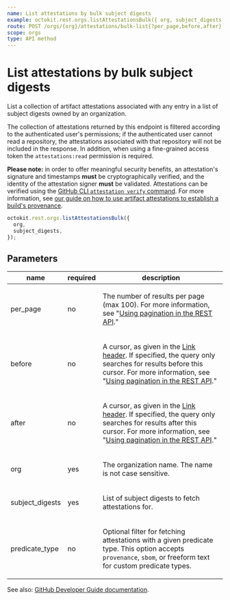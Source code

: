 ```yaml
---
name: List attestations by bulk subject digests
example: octokit.rest.orgs.listAttestationsBulk({ org, subject_digests })
route: POST /orgs/{org}/attestations/bulk-list{?per_page,before,after}
scope: orgs
type: API method
---
```


# List attestations by bulk subject digests

List a collection of artifact attestations associated with any entry in a list of subject digests owned by an organization.

The collection of attestations returned by this endpoint is filtered according to the authenticated user's permissions; if the authenticated user cannot read a repository, the attestations associated with that repository will not be included in the response. In addition, when using a fine-grained access token the `attestations:read` permission is required.

**Please note:** in order to offer meaningful security benefits, an attestation's signature and timestamps **must** be cryptographically verified, and the identity of the attestation signer **must** be validated. Attestations can be verified using the [GitHub CLI `attestation verify` command](https://cli.github.com/manual/gh_attestation_verify). For more information, see [our guide on how to use artifact attestations to establish a build's provenance](https://docs.github.com/actions/security-guides/using-artifact-attestations-to-establish-provenance-for-builds).

```js
octokit.rest.orgs.listAttestationsBulk({
  org,
  subject_digests,
});
```

## Parameters

<table>
  <thead>
    <tr>
      <th>name</th>
      <th>required</th>
      <th>description</th>
    </tr>
  </thead>
  <tbody>
    <tr><td>per_page</td><td>no</td><td>

The number of results per page (max 100). For more information, see "[Using pagination in the REST API](https://docs.github.com/rest/using-the-rest-api/using-pagination-in-the-rest-api)."

</td></tr>
<tr><td>before</td><td>no</td><td>

A cursor, as given in the [Link header](https://docs.github.com/rest/guides/using-pagination-in-the-rest-api#using-link-headers). If specified, the query only searches for results before this cursor. For more information, see "[Using pagination in the REST API](https://docs.github.com/rest/using-the-rest-api/using-pagination-in-the-rest-api)."

</td></tr>
<tr><td>after</td><td>no</td><td>

A cursor, as given in the [Link header](https://docs.github.com/rest/guides/using-pagination-in-the-rest-api#using-link-headers). If specified, the query only searches for results after this cursor. For more information, see "[Using pagination in the REST API](https://docs.github.com/rest/using-the-rest-api/using-pagination-in-the-rest-api)."

</td></tr>
<tr><td>org</td><td>yes</td><td>

The organization name. The name is not case sensitive.

</td></tr>
<tr><td>subject_digests</td><td>yes</td><td>

List of subject digests to fetch attestations for.

</td></tr>
<tr><td>predicate_type</td><td>no</td><td>

Optional filter for fetching attestations with a given predicate type.
This option accepts `provenance`, `sbom`, or freeform text for custom predicate types.

</td></tr>
  </tbody>
</table>

See also: [GitHub Developer Guide documentation](https://docs.github.com/rest/orgs/orgs#list-attestations-by-bulk-subject-digests).

